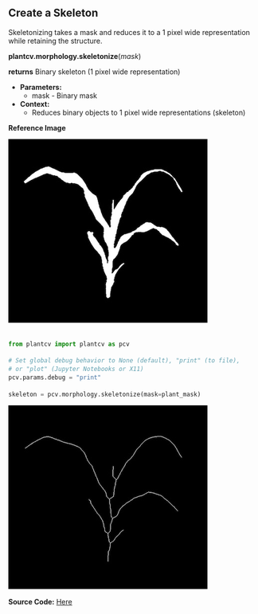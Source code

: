 ## Create a Skeleton 

Skeletonizing takes a mask and reduces it to a 1 pixel wide representation while retaining the structure. 

**plantcv.morphology.skeletonize**(*mask*)

**returns** Binary skeleton (1 pixel wide representation)

- **Parameters:**
    - mask - Binary mask
- **Context:**
    - Reduces binary objects to 1 pixel wide representations (skeleton)

**Reference Image**

![Screenshot](img/documentation_images/skeletonize/mask_image.jpg)

```python

from plantcv import plantcv as pcv

# Set global debug behavior to None (default), "print" (to file), 
# or "plot" (Jupyter Notebooks or X11)
pcv.params.debug = "print"

skeleton = pcv.morphology.skeletonize(mask=plant_mask)

```

![Screenshot](img/documentation_images/skeletonize/skeleton_image.jpg)

**Source Code:** [Here](https://github.com/danforthcenter/plantcv/blob/master/plantcv/plantcv/morphology/skeletonize.py)
